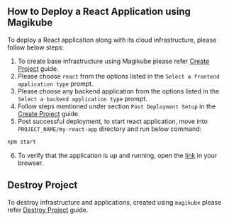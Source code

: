 ## How to Deploy a React Application using Magikube
To deploy a React application along with its cloud infrastructure, please follow below steps:

1. To create base infrastructure using Magikube please refer [Create Project](../../Create-Project.md) guide.
2. Please choose `react` from the options listed in the `Select a frontend application type` prompt.
3. Please choose any backend application from the options listed in the `Select a backend application type` prompt.
4. Follow steps mentioned under section `Post Deployment Setup` in the [Create Project](../../Create-Project.md) guide.
5. Post successful deployment, to start react application, move into `PROJECT_NAME/my-react-app` directory and run below command:
```bash
npm start
```
6. To verify that the application is up and running, open the [link](http://localhost:3000/) in your browser.
 
## Destroy Project
To destroy infrastructure and applications, created using `magikube` please refer [Destroy Project](../../Destroy-Project.md) guide.
